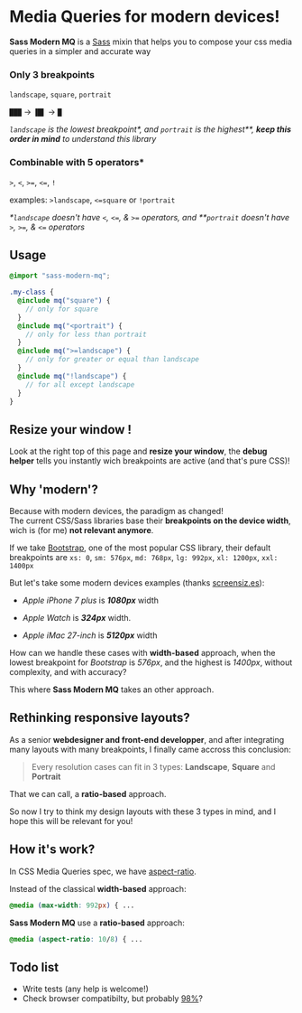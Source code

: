 # Media Queries for modern devices!

**Sass Modern MQ** is a [Sass](http://sass-lang.com/) mixin that helps you to compose your css media queries in a simpler and accurate way

### Only 3 breakpoints

`landscape`, `square`, `portrait`

`███` → `▐█▌` → `█`

_`landscape` is the lowest breakpoint\*, and `portrait` is the highest\*\*, **keep this order in mind** to understand this library_

### Combinable with 5 operators\*

`>`, `<`, `>=`, `<=`, `!`

examples: `>landscape`, `<=square` or `!portrait`

_\*`landscape` doesn't have `<`, `<=`, & `>=` operators, and \*\*`portrait` doesn't have `>`, `>=`, & `<=` operators_

## Usage

```scss
@import "sass-modern-mq";

.my-class {
  @include mq("square") {
    // only for square
  }
  @include mq("<portrait") {
    // only for less than portrait
  }
  @include mq(">=landscape") {
    // only for greater or equal than landscape
  }
  @include mq("!landscape") {
    // for all except landscape
  }
}
```

## Resize your window !

Look at the right top of this page and **resize your window**, the **debug helper** tells you instantly wich breakpoints are active (and that's pure CSS)!

## Why 'modern'?

Because with modern devices, the paradigm as changed!  
The current CSS/Sass libraries base their **breakpoints on the device width**, wich is (for me) **not relevant anymore**.

If we take [Bootstrap](https://github.com/twbs/bootstrap), one of the most popular CSS library, their default breakpoints are `xs: 0`,
`sm: 576px`,
`md: 768px`,
`lg: 992px`,
`xl: 1200px`,
`xxl: 1400px`

But let's take some modern devices examples (thanks [screensiz.es](http://screensiz.es/)):

- _Apple iPhone 7 plus_ is **_1080px_** width

- _Apple Watch_ is **_324px_** width.

- _Apple iMac 27-inch_ is **_5120px_** width

How can we handle these cases with **width-based** approach, when the lowest breakpoint for _Bootstrap_ is _576px_, and the highest is _1400px_, without complexity, and with accuracy?

This where **Sass Modern MQ** takes an other approach.

## Rethinking responsive layouts?

As a senior **webdesigner and front-end developper**, and after integrating many layouts with many breakpoints, I finally came accross this conclusion:

> Every resolution cases can fit in 3 types: **Landscape**, **Square** and **Portrait**

That we can call, a **ratio-based** approach.

So now I try to think my design layouts with these 3 types in mind, and I hope this will be relevant for you!

## How it's work?

In CSS Media Queries spec, we have [aspect-ratio](https://developer.mozilla.org/fr/docs/Web/CSS/@media/aspect-ratio).

Instead of the classical **width-based** approach:

```css
@media (max-width: 992px) { ...
```

**Sass Modern MQ** use a **ratio-based** approach:

```css
@media (aspect-ratio: 10/8) { ...
```

## Todo list

- Write tests (any help is welcome!)
- Check browser compatibilty, but probably [98%](https://caniuse.com/#feat=css-mediaqueries)?
